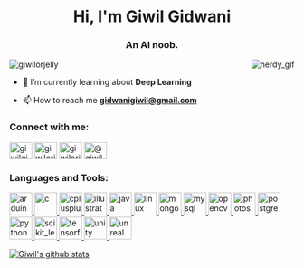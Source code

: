 <h1 align="center">Hi, I'm Giwil Gidwani</h1>
<h3 align="center">An AI noob.</h3>
<p><img align="right" style="white-space:nowrap;"src="https://media.giphy.com/media/g79am6uuZJKSc/giphy.gif" alt="nerdy_gif" /></p>

<p align="left"> <img src="https://komarev.com/ghpvc/?username=giwilorjelly&label=Profile%20views&color=0e75b6&style=flat" alt="giwilorjelly" /> </p>

- 🌱 I’m currently learning about **Deep Learning**

- 📫 How to reach me **gidwanigiwil@gmail.com**

<h3 align="left">Connect with me:</h3>
<p align="left">
<a href="https://linkedin.com/in/giwilgidwani" target="blank"><img align="center" src="https://cdn.jsdelivr.net/npm/simple-icons@3.0.1/icons/linkedin.svg" alt="giwilgidwani" height="30" width="40" /></a>
<a href="https://kaggle.com/giwilorjely" target="blank"><img align="center" src="https://cdn.jsdelivr.net/npm/simple-icons@3.0.1/icons/kaggle.svg" alt="giwilorjely" height="30" width="40" /></a>
<a href="https://www.hackerrank.com/giwilorjelly" target="blank"><img align="center" src="https://cdn.jsdelivr.net/npm/simple-icons@3.0.1/icons/hackerrank.svg" alt="giwilorjelly" height="30" width="40" /></a>
<a href="https://www.hackerearth.com/@giwilorjelly" target="blank"><img align="center" src="https://cdn.jsdelivr.net/npm/simple-icons@3.0.1/icons/hackerearth.svg" alt="@giwilorjelly" height="30" width="40" /></a>
</p>

<h3 align="left">Languages and Tools:</h3>
<p align="left"> <a href="https://www.arduino.cc/" target="_blank"> <img src="https://cdn.worldvectorlogo.com/logos/arduino-1.svg" alt="arduino" width="40" height="40"/> </a> <a href="https://www.cprogramming.com/" target="_blank"> <img src="https://devicons.github.io/devicon/devicon.git/icons/c/c-original.svg" alt="c" width="40" height="40"/> </a> <a href="https://www.w3schools.com/cpp/" target="_blank"> <img src="https://devicons.github.io/devicon/devicon.git/icons/cplusplus/cplusplus-original.svg" alt="cplusplus" width="40" height="40"/> </a> <a href="https://www.adobe.com/in/products/illustrator.html" target="_blank"> <img src="https://www.vectorlogo.zone/logos/adobe_illustrator/adobe_illustrator-icon.svg" alt="illustrator" width="40" height="40"/> </a> <a href="https://www.java.com" target="_blank"> <img src="https://devicons.github.io/devicon/devicon.git/icons/java/java-original-wordmark.svg" alt="java" width="40" height="40"/> </a> <a href="https://www.linux.org/" target="_blank"> <img src="https://devicons.github.io/devicon/devicon.git/icons/linux/linux-original.svg" alt="linux" width="40" height="40"/> </a> <a href="https://www.mongodb.com/" target="_blank"> <img src="https://devicons.github.io/devicon/devicon.git/icons/mongodb/mongodb-original-wordmark.svg" alt="mongodb" width="40" height="40"/> </a> <a href="https://www.mysql.com/" target="_blank"> <img src="https://devicons.github.io/devicon/devicon.git/icons/mysql/mysql-original-wordmark.svg" alt="mysql" width="40" height="40"/> </a> <a href="https://opencv.org/" target="_blank"> <img src="https://www.vectorlogo.zone/logos/opencv/opencv-icon.svg" alt="opencv" width="40" height="40"/> </a> <a href="https://www.photoshop.com/en" target="_blank"> <img src="https://devicons.github.io/devicon/devicon.git/icons/photoshop/photoshop-plain.svg" alt="photoshop" width="40" height="40"/> </a> <a href="https://www.postgresql.org" target="_blank"> <img src="https://devicons.github.io/devicon/devicon.git/icons/postgresql/postgresql-original-wordmark.svg" alt="postgresql" width="40" height="40"/> </a> <a href="https://www.python.org" target="_blank"> <img src="https://devicons.github.io/devicon/devicon.git/icons/python/python-original.svg" alt="python" width="40" height="40"/> </a> <a href="https://scikit-learn.org/" target="_blank"> <img src="https://upload.wikimedia.org/wikipedia/commons/0/05/Scikit_learn_logo_small.svg" alt="scikit_learn" width="40" height="40"/> </a> <a href="https://www.tensorflow.org" target="_blank"> <img src="https://www.vectorlogo.zone/logos/tensorflow/tensorflow-icon.svg" alt="tensorflow" width="40" height="40"/> </a> <a href="https://unity.com/" target="_blank"> <img src="https://www.vectorlogo.zone/logos/unity3d/unity3d-icon.svg" alt="unity" width="40" height="40"/> </a> <a href="https://unrealengine.com/" target="_blank"> <img src="https://raw.githubusercontent.com/kenangundogan/fontisto/036b7eca71aab1bef8e6a0518f7329f13ed62f6b/icons/svg/brand/unreal-engine.svg" alt="unreal" width="40" height="40"/> </a> </p>

[![Giwil's github stats](https://github-readme-stats.vercel.app/api?username=giwilorjelly&count_private=true&include_all_commits=true)](https://github.com/giwilorjelly/github-readme-stats)


